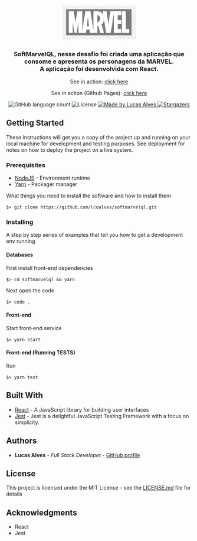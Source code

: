 <h1 align="center">
  <img alt="SoftMarvelQL" title="SoftMarvelQL" src=".github/marvel.png" width="200px" />
</h1>

<h3 align="center">
  SoftMarvelQL, nesse desafio foi criada uma aplicação que consome e apresenta os personagens da MARVEL.
  <br>
  A aplicação foi desenvolvida com React.
</h3>

<p align="center">See in action: <a href="https://softmarvelql.herokuapp.com/#/">click here</a></p>
<p align="center">See in action (Github Pages): <a href="https://lcoalves.github.io/softmarvelql">click here</a></p>

<p align="center">
  <img alt="GitHub language count" src="https://img.shields.io/github/languages/count/lcoalves/softmarvelql?color=%2304D361">

  <img alt="License" src="https://img.shields.io/badge/license-MIT-%2304D361">

  <a href="https://github.com/lcoalves">
    <img alt="Made by Lucas Alves" src="https://img.shields.io/badge/made%20by-Lucas%20Alves-%2304D361">
  </a>

  <a href="https://github.com/lcoalves/softmarvelql/stargazers">
    <img alt="Stargazers" src="https://img.shields.io/github/stars/lcoalves/softmarvelql?style=social">
  </a>
</p>

## Getting Started

These instructions will get you a copy of the project up and running on your local machine for development and testing purposes. See deployment for notes on how to deploy the project on a live system.

### Prerequisites
- [NodeJS](https://nodejs.org/en/) - Environment runtime
- [Yarn](https://yarnpkg.com/getting-started/install) - Packager manager

What things you need to install the software and how to install them

```
$> git clone https://github.com/lcoalves/softmarvelql.git
```

### Installing

A step by step series of examples that tell you how to get a development env running

#### Databases
First install front-end dependencies
```
$> cd softmarvelql && yarn
```
Next open the code
```
$> code .
```

#### Front-end
Start front-end service
```
$> yarn start
```

#### Front-end (Running TESTS)
Run
```
$> yarn test
```

## Built With

* [React](https://reactjs.org/docs/getting-started.html) - A JavaScript library for building user interfaces
* [Jest](https://jestjs.io/docs/en/getting-started) - Jest is a delightful JavaScript Testing Framework with a focus on simplicity.

## Authors

* **Lucas Alves** - *Full Stack Developer* - [GitHub profile](https://github.com/lcoalves)

## License

This project is licensed under the MIT License - see the [LICENSE.md](https://github.com/lcoalves/softmarvelql/blob/master/LICENSE) file for details

## Acknowledgments

* React
* Jest
